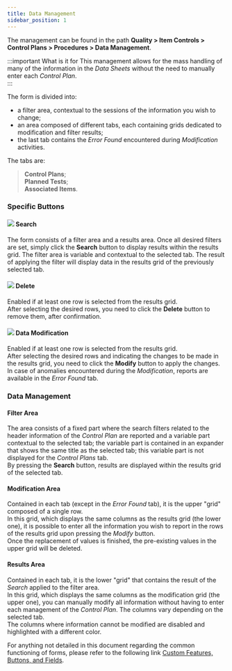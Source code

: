 ```yaml
---
title: Data Management 
sidebar_position: 1
---
```


The management can be found in the path **Quality > Item Controls > Control Plans > Procedures > Data Management**.

:::important What is it for
This management allows for the mass handling of many of the information in the *Data Sheets* without the need to manually enter each *Control Plan*.   
:::

The form is divided into:
- a filter area, contextual to the sessions of the information you wish to change;   
- an area composed of different tabs, each containing grids dedicated to modification and filter results;   
- the last tab contains the *Error Found* encountered during *Modification* activities.   

The tabs are:   
> **Control Plans**;   
> **Planned Tests**;   
> **Associated Items**.

### Specific Buttons

#### ![](/img/neutral/common/search.png) Search 

The form consists of a filter area and a results area. Once all desired filters are set, simply click the **Search** button to display results within the results grid. The filter area is variable and contextual to the selected tab. The result of applying the filter will display data in the results grid of the previously selected tab.   

#### ![](/img/neutral/common/delete.png) Delete 

Enabled if at least one row is selected from the results grid.   
After selecting the desired rows, you need to click the **Delete** button to remove them, after confirmation.   

#### ![](/img/neutral/common/execute.png) Data Modification 

Enabled if at least one row is selected from the results grid.   
After selecting the desired rows and indicating the changes to be made in the results grid, you need to click the **Modify** button to apply the changes.   
In case of anomalies encountered during the *Modification*, reports are available in the *Error Found* tab.   

### Data Management

#### Filter Area 

The area consists of a fixed part where the search filters related to the header information of the *Control Plan* are reported and a variable part contextual to the selected tab; the variable part is contained in an expander that shows the same title as the selected tab; this variable part is not displayed for the *Control Plans* tab.   
By pressing the **Search** button, results are displayed within the results grid of the selected tab.  

#### Modification Area 

Contained in each tab (except in the *Error Found* tab), it is the upper "grid" composed of a single row.   
In this grid, which displays the same columns as the results grid (the lower one), it is possible to enter all the information you wish to report in the rows of the results grid upon pressing the *Modify* button.   
Once the replacement of values is finished, the pre-existing values in the upper grid will be deleted.   

#### Results Area 
Contained in each tab, it is the lower "grid" that contains the result of the *Search* applied to the filter area.   
In this grid, which displays the same columns as the modification grid (the upper one), you can manually modify all information without having to enter each management of the *Control Plan*. The columns vary depending on the selected tab.   
The columns where information cannot be modified are disabled and highlighted with a different color.   

For anything not detailed in this document regarding the common functioning of forms, please refer to the following link [Custom Features, Buttons, and Fields](/docs/guide/common).